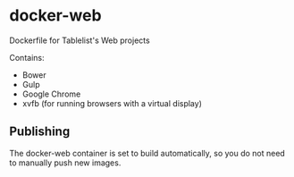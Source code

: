 # docker-web
Dockerfile for Tablelist's Web projects

Contains:

* Bower
* Gulp
* Google Chrome
* xvfb (for running browsers with a virtual display)


## Publishing

The docker-web container is set to build automatically, so you do not need to manually push new images.

